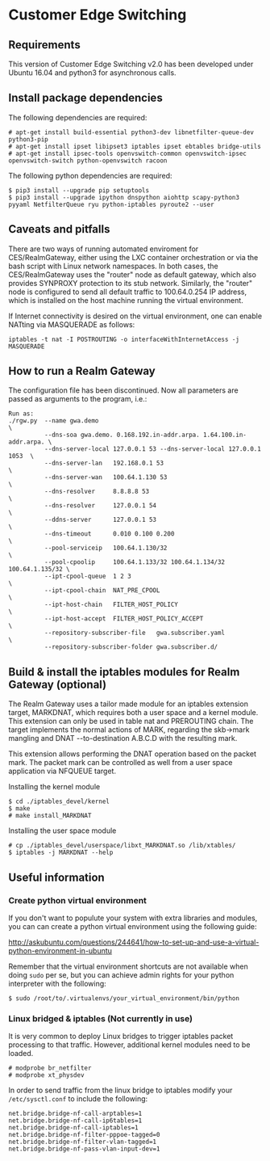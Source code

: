 # Customer Edge Switching

## Requirements

This version of Customer Edge Switching v2.0 has been developed under
Ubuntu 16.04 and python3 for asynchronous calls.


## Install package dependencies

The following dependencies are required:

```
# apt-get install build-essential python3-dev libnetfilter-queue-dev python3-pip
# apt-get install ipset libipset3 iptables ipset ebtables bridge-utils
# apt-get install ipsec-tools openvswitch-common openvswitch-ipsec openvswitch-switch python-openvswitch racoon
```


The following python dependencies are required:

```
$ pip3 install --upgrade pip setuptools
$ pip3 install --upgrade ipython dnspython aiohttp scapy-python3 pyyaml NetfilterQueue ryu python-iptables pyroute2 --user
```

## Caveats and pitfalls

There are two ways of running automated enviroment for CES/RealmGateway, either using the LXC container orchestration or via the bash script with Linux network namespaces.
In both cases, the CES/RealmGateway uses the "router" node as default gateway, which also provides SYNPROXY protection to its stub network. Similarly, the "router" node
is configured to send all default traffic to 100.64.0.254 IP address, which is installed on the host machine running the virtual environment.

If Internet connectivity is desired on the virtual environment, one can enable NATting via MASQUERADE as follows:

```
iptables -t nat -I POSTROUTING -o interfaceWithInternetAccess -j MASQUERADE
```

## How to run a Realm Gateway

The configuration file has been discontinued. Now all parameters are passed as arguments to the program, i.e.:

```
Run as:
./rgw.py  --name gwa.demo                                                    \
          --dns-soa gwa.demo. 0.168.192.in-addr.arpa. 1.64.100.in-addr.arpa. \
          --dns-server-local 127.0.0.1 53 --dns-server-local 127.0.0.1 1053  \
          --dns-server-lan   192.168.0.1 53                                  \
          --dns-server-wan   100.64.1.130 53                                 \
          --dns-resolver     8.8.8.8 53                                      \
          --dns-resolver     127.0.0.1 54                                    \
          --ddns-server      127.0.0.1 53                                    \
          --dns-timeout      0.010 0.100 0.200                               \
          --pool-serviceip   100.64.1.130/32                                 \
          --pool-cpoolip     100.64.1.133/32 100.64.1.134/32 100.64.1.135/32 \
          --ipt-cpool-queue  1 2 3                                           \
          --ipt-cpool-chain  NAT_PRE_CPOOL                                   \
          --ipt-host-chain   FILTER_HOST_POLICY                              \
          --ipt-host-accept  FILTER_HOST_POLICY_ACCEPT                       \
          --repository-subscriber-file   gwa.subscriber.yaml                 \
          --repository-subscriber-folder gwa.subscriber.d/
```

## Build & install the iptables modules for Realm Gateway (optional)

The Realm Gateway uses a tailor made module for an iptables extension target, MARKDNAT, which requires both a user space and a kernel module.
This extension can only be used in table nat and PREROUTING chain. The target implements the normal actions
of MARK, regarding the skb->mark mangling and DNAT --to-destination A.B.C.D with the resulting mark.

This extension allows performing the DNAT operation based on the packet mark.
The packet mark can be controlled as well from a user space application via NFQUEUE target.

Installing the kernel module

```
$ cd ./iptables_devel/kernel
$ make
# make install_MARKDNAT
```

Installing the user space module

```
# cp ./iptables_devel/userspace/libxt_MARKDNAT.so /lib/xtables/
$ iptables -j MARKDNAT --help
```


## Useful information

### Create python virtual environment

If you don't want to populute your system with extra libraries and modules, you can can create a python virtual environment using the following guide:

http://askubuntu.com/questions/244641/how-to-set-up-and-use-a-virtual-python-environment-in-ubuntu

Remember that the virtual environment shortcuts are not available when doing ```sudo``` per se, but you can achieve admin rights for your python interpreter with the following:

```
$ sudo /root/to/.virtualenvs/your_virtual_environment/bin/python
```

### Linux bridged & iptables (Not currently in use)

It is very common to deploy Linux bridges to trigger iptables packet processing to that traffic.
However, additional kernel modules need to be loaded.

```
# modprobe br_netfilter
# modprobe xt_physdev
```

In order to send traffic from the linux bridge to iptables modify your ```/etc/sysctl.conf``` to include the following:

```
net.bridge.bridge-nf-call-arptables=1
net.bridge.bridge-nf-call-ip6tables=1
net.bridge.bridge-nf-call-iptables=1
net.bridge.bridge-nf-filter-pppoe-tagged=0
net.bridge.bridge-nf-filter-vlan-tagged=1
net.bridge.bridge-nf-pass-vlan-input-dev=1
```
